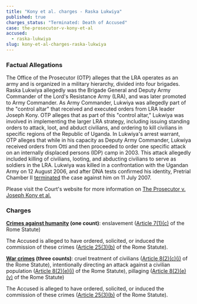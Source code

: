 ```yaml
---
title: "Kony et al. charges - Raska Lukwiya"
published: true
charges_status: "Terminated: Death of Accused"
case: the-prosecutor-v-kony-et-al
accused:
  - raska-lukwiya
slug: kony-et-al-charges-raska-lukwiya
---
```


### Factual Allegations

The Office of the Prosecutor (OTP) alleges that the LRA operates as an army and is organized in a military hierarchy, divided into four brigades. Raska Lukwiya allegedly was the Brigade General and Deputy Army Commander of the Lord's Resistance Army (LRA), and was later promoted to Army Commander. As Army Commander, Lukwiya was allegedly part of the "control altar" that received and executed orders from LRA leader Joseph Kony. OTP alleges that as part of this "control altar," Lukwiya was involved in implementing the larger LRA strategy, including issuing standing orders to attack, loot, and abduct civilians, and ordering to kill civilians in specific regions of the Republic of Uganda. In Lukwiya's arrest warrant, OTP alleges that while in his capacity as Deputy Army Commander, Lukwiya received orders from Otti and then proceeded to order one specific attack on an internally displaced persons (IDP) camp in 2003. This attack allegedly included killing of civilians, looting, and abducting civilians to serve as soldiers in the LRA. Lukwiya was killed in a confrontation with the Ugandan Army on 12 August 2006, and after DNA tests confirmed his identity, Pretrial Chamber II [terminated](https://www.icc-cpi.int/iccdocs/doc/doc297945.pdf) the case against him on 11 July 2007.

Please visit the Court's website for more information on [The Prosecutor v. Joseph Kony et al.](http://www.icc-cpi.int/en_menus/icc/situations%20and%20cases/situations/situation%20icc%200204/related%20cases/icc%200204%200105/Pages/uganda.aspx)

### Charges

**[Crimes against humanity](http://www.casematrixnetwork.org/case-m/klamberg-commentary/rome-statute/#c1171) (one count)**: enslavement ([Article 7(1)(c)](http://www.casematrixnetwork.org/cmn-knowledge-hub/klamberg-commentary/elements-of-crime/#c2288) of the Rome Statute)

The Accused is alleged to have ordered, solicited, or induced the commission of these crimes ([Article 25(3)(b)](http://www.casematrixnetwork.org/case-m/klamberg-commentary/rome-statute/#c1198) of the Rome Statute).

**[War crimes](http://www.casematrixnetwork.org/case-m/klamberg-commentary/rome-statute/#c1172) (three counts)**: cruel treatment of civilians ([Article 8(2)(c)(i)](http://www.casematrixnetwork.org/cmn-knowledge-hub/klamberg-commentary/elements-of-crime/#c2361) of the Rome Statute), intentionally directing an attack against a civilian population ([Article 8(2)(e)(i)](http://www.casematrixnetwork.org/cmn-knowledge-hub/klamberg-commentary/elements-of-crime/#c2367) of the Rome Statute), pillaging ([Article 8(2)(e)(v)](http://www.casematrixnetwork.org/cmn-knowledge-hub/klamberg-commentary/elements-of-crime/#c2371) of the Rome Statute)

The Accused is alleged to have ordered, solicited, or induced the commission of these crimes ([Article 25(3)(b)](http://www.casematrixnetwork.org/case-m/klamberg-commentary/rome-statute/#c1198) of the Rome Statute).

